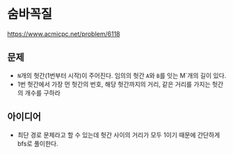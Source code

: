 # 숨바꼭질

https://www.acmicpc.net/problem/6118

## 문제

- `N`개의 헛간(1번부터 시작)이 주어진다. 임의의 헛간 `A`와 `B`를 잇는 M`개의 길이 있다.
- 1번 헛간에서 가장 먼 헛간의 번호, 해당 헛간까지의 거리, 같은 거리를 가지는 헛간의 개수를 구하라

## 아이디어

- 최단 경로 문제라고 할 수 있는데 헛간 사이의 거리가 모두 1이기 때문에 간단하게 bfs로 풀이한다.
